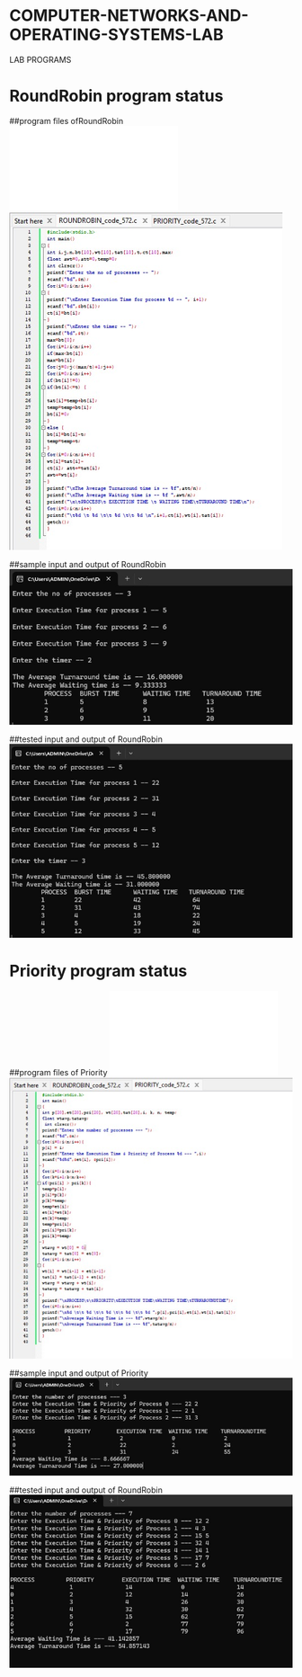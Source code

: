 # COMPUTER-NETWORKS-AND-OPERATING-SYSTEMS-LAB
LAB PROGRAMS
# RoundRobin program status

##program files ofRoundRobin
![program file](1c/ROUNDROBINFILE.C)
![program_file](1c/ROUNDROBIN1_code_572.jpeg)

##sample input and output of RoundRobin
![sample input](1c/ROUNDROBIN1_IO_572.jpeg)

##tested input and output of RoundRobin
![tested input](1c/ROUNDROBIN1_EO_572.jpeg)

# Priority program status

##program files of Priority
![program file](1d/PRORITYFILE.c)
![program_file](1d/PRIORITY_code_572.jpeg)

##sample input and output of Priority
![sample input](1d/PRIORITY_IO_572.jpeg)

##tested input and output of RoundRobin
![tested input](1d/PRIORITY_EO_572.jpeg)

